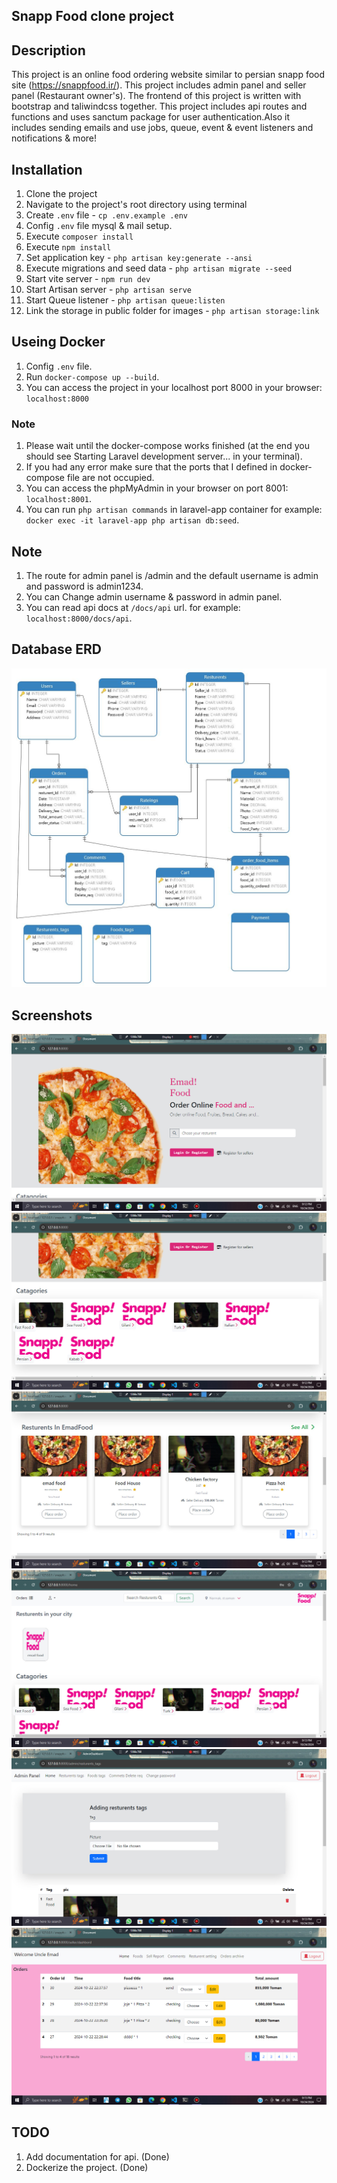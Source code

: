 ## Snapp Food clone project

## Description
This project is an online food ordering website similar to persian snapp food site (https://snappfood.ir/). This project includes admin panel and seller panel (Restaurant owner's). The frontend of this project is written with bootstrap and taliwindcss together.
This project includes api routes and functions and uses sanctum package for user authentication.Also it includes sending emails and use jobs, queue, event & event listeners and notifications & more!

## Installation
1. Clone the project
2. Navigate to the project's root directory using terminal
3. Create `.env` file - `cp .env.example .env`
4. Config `.env` file mysql & mail setup.
5. Execute `composer install`
6. Execute `npm install`
7. Set application key - `php artisan key:generate --ansi`
8. Execute migrations and seed data - `php artisan migrate --seed`
9. Start vite server - `npm run dev`
10. Start Artisan server - `php artisan serve`
11. Start Queue listener - `php artisan queue:listen`
12. Link the storage in public folder for images - `php artisan storage:link`

## Useing Docker
1. Config `.env` file.
2. Run `docker-compose up --build`.
3. You can access the project in your localhost port 8000 in your browser: `localhost:8000`
### Note
1. Please wait until the docker-compose works finished (at the end you should see Starting Laravel development server... in your terminal).
2. If you had any error make sure that the ports that I defined in docker-compose file are not occupied.
3. You can access the phpMyAdmin in your browser on port 8001: `localhost:8001`.
4. You can run `php artisan commands` in laravel-app container for example: `docker exec -it laravel-app php artisan db:seed`.

## Note
1. The route for admin panel is /admin and the default username is admin and password is admin1234.
2. You can Change admin username & password in admin panel.
3. You can read api docs at `/docs/api` url. for example: `localhost:8000/docs/api`.

## Database ERD
![Alt text](/public/screenshots/Diagram.jpg?raw=true "Optional Title")

## Screenshots
![Alt text](/public/screenshots/1.jpg?raw=true "Optional Title") 
![Alt text](/public/screenshots/2.jpg?raw=true "Optional Title") 
![Alt text](/public/screenshots/3.jpg?raw=true "Optional Title") 
![Alt text](/public/screenshots/4.jpg?raw=true "Optional Title") 
![Alt text](/public/screenshots/5.jpg?raw=true "Optional Title") 
![Alt text](/public/screenshots/6.jpg?raw=true "Optional Title") 

## TODO
1. Add documentation for api. (Done)
2. Dockerize the project. (Done)
